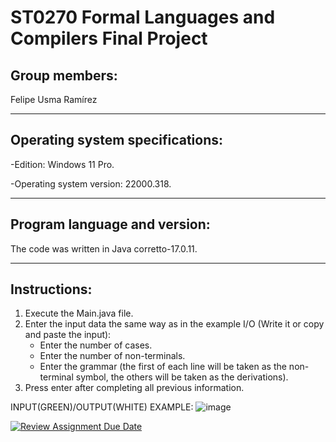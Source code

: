ST0270 Formal Languages and Compilers Final Project
=

## Group members:
Felipe Usma Ramírez
______________________________________________________________________________________________________________________

## Operating system specifications:
-Edition: Windows 11 Pro.

-Operating system version: 22000.318.

______________________________________________________________________________________________________________________

## Program language and version:
The code was written in Java corretto-17.0.11.

______________________________________________________________________________________________________________________

## Instructions:
1. Execute the Main.java file.
2. Enter the input data the same way as in the example I/O (Write it or copy and paste the input):
   - Enter the number of cases.
   - Enter the number of non-terminals.
   - Enter the grammar (the first of each line will be taken as the non-terminal symbol, the others will be taken as the derivations).
3. Press enter after completing all previous information.

INPUT(GREEN)/OUTPUT(WHITE) EXAMPLE:
![image](https://github.com/ssramirezr/project-teamfu/assets/140433045/71443741-83ad-4904-94a6-6eb9946c54c9)


[![Review Assignment Due Date](https://classroom.github.com/assets/deadline-readme-button-24ddc0f5d75046c5622901739e7c5dd533143b0c8e959d652212380cedb1ea36.svg)](https://classroom.github.com/a/kw1YU2tQ)

